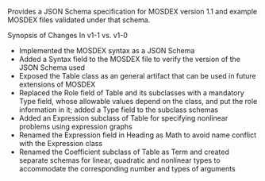 Provides a JSON Schema specification for MOSDEX version 1.1 and example MOSDEX files validated under that schema.

Synopsis of Changes In v1-1 vs. v1-0
<ul>
<li>Implemented the MOSDEX syntax as a JSON Schema</li>
<li>Added a Syntax field to the MOSDEX file to verify the version of the JSON Schema used</li>
<li>Exposed the Table class as an general artifact that can be used in future extensions of MOSDEX</li>
<li>Replaced the Role field of Table and its subclasses with a mandatory Type field, whose allowable values depend on the class, and put the role information in it; added a Type field to the subclass schemas</li>  
<li>Added an Expression subclass of Table for specifying nonlinear problems using expression graphs</li>
<li>Renamed the Expression field in Heading as Math to avoid name conflict with the Expression class</li>
<li>Renamed the Coefficient subclass of Table as Term and created separate schemas for linear, quadratic and nonlinear types to accommodate the corresponding number and types of arguments</li>
</ul>
